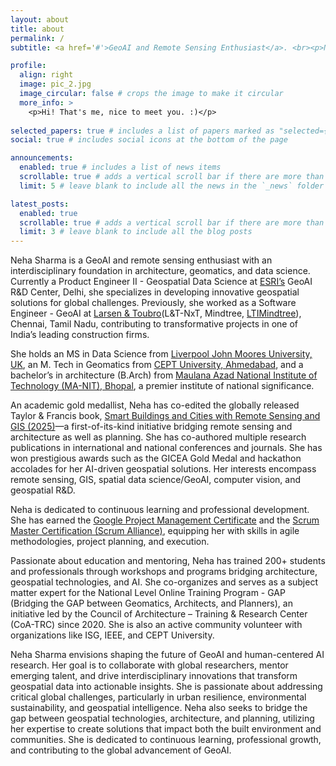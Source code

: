 ```yaml
---
layout: about
title: about
permalink: /
subtitle: <a href='#'>GeoAI and Remote Sensing Enthusiast</a>. <br><p>New Delhi. neha845sharma@yahoo.com.</p>

profile:
  align: right
  image: pic_2.jpg
  image_circular: false # crops the image to make it circular
  more_info: >
    <p>Hi! That's me, nice to meet you. :)</p>
    
selected_papers: true # includes a list of papers marked as "selected={true}"
social: true # includes social icons at the bottom of the page

announcements:
  enabled: true # includes a list of news items
  scrollable: true # adds a vertical scroll bar if there are more than 3 news items
  limit: 5 # leave blank to include all the news in the `_news` folder

latest_posts:
  enabled: true
  scrollable: true # adds a vertical scroll bar if there are more than 3 new posts items
  limit: 3 # leave blank to include all the blog posts
---
```


Neha Sharma is a GeoAI and remote sensing enthusiast with an interdisciplinary foundation in architecture, geomatics, and data science. Currently a Product Engineer II - Geospatial Data Science at [ESRI’s](https://www.esri.com/en-us/home) GeoAI R&D Center, Delhi, she specializes in developing innovative geospatial solutions for global challenges. Previously, she worked as a Software Engineer - GeoAI at [Larsen & Toubro](https://www.larsentoubro.com/)(L&T-NxT, Mindtree, [LTIMindtree](https://www.ltimindtree.com/)), Chennai, Tamil Nadu, contributing to transformative projects in one of India’s leading construction firms. 

She holds an MS in Data Science from [Liverpool John Moores University, UK](https://www.ljmu.ac.uk/), an M. Tech in Geomatics from [CEPT University, Ahmedabad](https://cept.ac.in/11/536/faculty-of-technology/master---s-in-geomatics), and a bachelor’s in architecture (B.Arch) from [Maulana Azad National Institute of Technology (MA-NIT), Bhopal](https://www.manit.ac.in/), a premier institute of national significance.

An academic gold medallist, Neha has co-edited the globally released Taylor & Francis book, [Smart Buildings and Cities with Remote Sensing and GIS (2025)](https://www.routledge.com/Smart-Buildings-and-Cities-with-Remote-Sensing-and-GIS/Mohan-Munoth-Sharma/p/book/9781032586113?srsltid=AfmBOoozHthPHVnxhlytd81CSfhZ8Q4ol0zhSXFF7deNity_cfwZlwxM)—a first-of-its-kind initiative bridging remote sensing and architecture as well as planning. She has co-authored multiple research publications in international and national conferences and journals. She has won prestigious awards such as the GICEA Gold Medal and hackathon accolades for her AI-driven geospatial solutions. Her interests encompass remote sensing, GIS, spatial data science/GeoAI, computer vision, and geospatial R&D. 

Neha is dedicated to continuous learning and professional development. She has earned the [Google Project Management Certificate](https://grow.google/intl/en_in/project-management-course/) and the [Scrum Master Certification (Scrum Alliance)](https://www.scrumalliance.org/get-certified/scrum-master-track/certified-scrummaster), equipping her with skills in agile methodologies, project planning, and execution. 

Passionate about education and mentoring, Neha has trained 200+ students and professionals through workshops and programs bridging architecture, geospatial technologies, and AI. She co-organizes and serves as a subject matter expert for the National Level Online Training Program - GAP (Bridging the GAP between Geomatics, Architects, and Planners), an initiative led by the Council of Architecture – Training & Research Center (CoA-TRC) since 2020. She is also an active community volunteer with organizations like ISG, IEEE, and CEPT University. 

Neha Sharma envisions shaping the future of GeoAI and human-centered AI research. Her goal is to collaborate with global researchers, mentor emerging talent, and drive interdisciplinary innovations that transform geospatial data into actionable insights. She is passionate about addressing critical global challenges, particularly in urban resilience, environmental sustainability, and geospatial intelligence. Neha also seeks to bridge the gap between geospatial technologies, architecture, and planning, utilizing her expertise to create solutions that impact both the built environment and communities. She is dedicated to continuous learning, professional growth, and contributing to the global advancement of GeoAI. 
